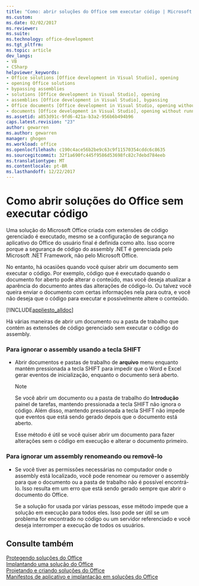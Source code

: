 ```yaml
---
title: "Como: abrir soluções do Office sem executar código | Microsoft Docs"
ms.custom: 
ms.date: 02/02/2017
ms.reviewer: 
ms.suite: 
ms.technology: office-development
ms.tgt_pltfrm: 
ms.topic: article
dev_langs:
- VB
- CSharp
helpviewer_keywords:
- Office solutions [Office development in Visual Studio], opening
- opening Office solutions
- bypassing assemblies
- solutions [Office development in Visual Studio], opening
- assemblies [Office development in Visual Studio], bypassing
- Office documents [Office development in Visual Studio, opening without running code
- documents [Office development in Visual Studio], opening without running code
ms.assetid: a853d91c-9fd6-421a-b3a2-956b6b494b96
caps.latest.revision: "23"
author: gewarren
ms.author: gewarren
manager: ghogen
ms.workload: office
ms.openlocfilehash: c190c4ace56b2be9c63c9f11570354cddc6c8635
ms.sourcegitcommit: 32f1a690fc445f9586d53698fc82c7debd784eeb
ms.translationtype: MT
ms.contentlocale: pt-BR
ms.lasthandoff: 12/22/2017
---
```

# <a name="how-to-open-office-solutions-without-running-code"></a>Como abrir soluções do Office sem executar código
  Uma solução do Microsoft Office criada com extensões de código gerenciado é executado, mesmo se a configuração de segurança no aplicativo do Office do usuário final é definida como alto. Isso ocorre porque a segurança de código do assembly .NET é gerenciada pelo Microsoft .NET Framework, não pelo Microsoft Office.  
  
 No entanto, há ocasiões quando você quiser abrir um documento sem executar o código. Por exemplo, código que é executado quando o documento for aberto pode alterar o conteúdo, mas você deseja atualizar a aparência do documento antes das alterações de código-lo. Ou talvez você queira enviar o documento com certas informações nela para outra, e você não deseja que o código para executar e possivelmente altere o conteúdo.  
  
 [!INCLUDE[appliesto_alldoc](../vsto/includes/appliesto-alldoc-md.md)]  
  
 Há várias maneiras de abrir um documento ou a pasta de trabalho que contém as extensões de código gerenciado sem executar o código do assembly.  
  
### <a name="to-bypass-the-assembly-by-using-the-shift-key"></a>Para ignorar o assembly usando a tecla SHIFT  
  
-   Abrir documentos e pastas de trabalho de **arquivo** menu enquanto mantém pressionada a tecla SHIFT para impedir que o Word e Excel gerar eventos de inicialização, enquanto o documento será aberto.  
  
    > [!NOTE]  
    >  Se você abrir um documento ou a pasta de trabalho do **Introdução** painel de tarefas, mantendo pressionada a tecla SHIFT não ignora o código. Além disso, mantendo pressionada a tecla SHIFT não impede que eventos que está sendo gerado depois que o documento está aberto.  
  
     Esse método é útil se você quiser abrir um documento para fazer alterações sem o código em execução e alterar o documento primeiro.  
  
### <a name="to-bypass-an-assembly-by-renaming-or-removing-it"></a>Para ignorar um assembly renomeando ou removê-lo  
  
-   Se você tiver as permissões necessárias no computador onde o assembly está localizado, você pode renomear ou remover o assembly para que o documento ou a pasta de trabalho não é possível encontrá-lo. Isso resulta em um erro que está sendo gerado sempre que abrir o documento do Office.  
  
     Se a solução for usada por várias pessoas, esse método impede que a solução em execução para todos eles. Isso pode ser útil se um problema for encontrado no código ou um servidor referenciado e você deseja interromper a execução de todos os usuários.  
  
## <a name="see-also"></a>Consulte também  
 [Protegendo soluções do Office](../vsto/securing-office-solutions.md)   
 [Implantando uma solução do Office](../vsto/deploying-an-office-solution.md)   
 [Projetando e criando soluções do Office](../vsto/designing-and-creating-office-solutions.md)   
 [Manifestos de aplicativo e implantação em soluções do Office](../vsto/application-and-deployment-manifests-in-office-solutions.md)  
  
  